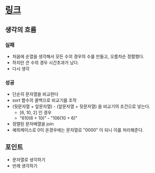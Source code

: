 # [링크](https://programmers.co.kr/learn/courses/30/lessons/42746?language=javascript)

## 생각의 흐름

### 실패

- 처음에 순열을 생각해서 모든 수의 경우의 수를 만들고, 오름차순 정렬했다.
- 하지만 큰 수의 경우 시간초과가 났다.
- 다시 생각

### 성공

- 단순히 문자열을 비교한다
- sort 함수의 콜백으로 비교기를 조작
- (뒷문자열 + 앞문자열) - (앞문자열 + 뒷문자열) 을 비교기의 조건으로 넣는다.
  - [6, 10, 2] 인 경우
  - "610(6 + 10)" - "106(10 + 6)"
- 정렬된 문자배열을 join
- 예외케이스로 0이 온경우에는 문자열로 "0000" 이 되니 이를 처리해준다.

## 포인트

- 문자열로 생각하기
- 반례 생각하기
